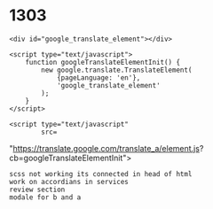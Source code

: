 # 1303

    <div id="google_translate_element"></div>
 
    <script type="text/javascript">
        function googleTranslateElementInit() {
            new google.translate.TranslateElement(
                {pageLanguage: 'en'},
                'google_translate_element'
            );
        }
    </script>
 
    <script type="text/javascript"
            src=
"https://translate.google.com/translate_a/element.js?
cb=googleTranslateElementInit">
    </script>

    scss not working its connected in head of html 
    work on accordians in services
    review section
    modale for b and a


